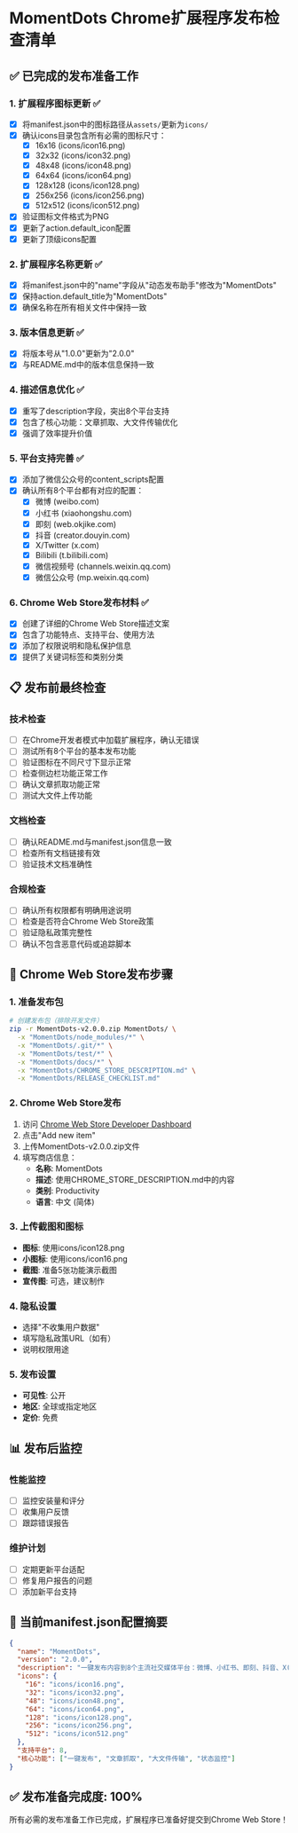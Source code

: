 # MomentDots Chrome扩展程序发布检查清单

## ✅ 已完成的发布准备工作

### 1. 扩展程序图标更新 ✅
- [x] 将manifest.json中的图标路径从`assets/`更新为`icons/`
- [x] 确认icons目录包含所有必需的图标尺寸：
  - [x] 16x16 (icons/icon16.png)
  - [x] 32x32 (icons/icon32.png)
  - [x] 48x48 (icons/icon48.png)
  - [x] 64x64 (icons/icon64.png)
  - [x] 128x128 (icons/icon128.png)
  - [x] 256x256 (icons/icon256.png)
  - [x] 512x512 (icons/icon512.png)
- [x] 验证图标文件格式为PNG
- [x] 更新了action.default_icon配置
- [x] 更新了顶级icons配置

### 2. 扩展程序名称更新 ✅
- [x] 将manifest.json中的"name"字段从"动态发布助手"修改为"MomentDots"
- [x] 保持action.default_title为"MomentDots"
- [x] 确保名称在所有相关文件中保持一致

### 3. 版本信息更新 ✅
- [x] 将版本号从"1.0.0"更新为"2.0.0"
- [x] 与README.md中的版本信息保持一致

### 4. 描述信息优化 ✅
- [x] 重写了description字段，突出8个平台支持
- [x] 包含了核心功能：文章抓取、大文件传输优化
- [x] 强调了效率提升价值

### 5. 平台支持完善 ✅
- [x] 添加了微信公众号的content_scripts配置
- [x] 确认所有8个平台都有对应的配置：
  - [x] 微博 (weibo.com)
  - [x] 小红书 (xiaohongshu.com)
  - [x] 即刻 (web.okjike.com)
  - [x] 抖音 (creator.douyin.com)
  - [x] X/Twitter (x.com)
  - [x] Bilibili (t.bilibili.com)
  - [x] 微信视频号 (channels.weixin.qq.com)
  - [x] 微信公众号 (mp.weixin.qq.com)

### 6. Chrome Web Store发布材料 ✅
- [x] 创建了详细的Chrome Web Store描述文案
- [x] 包含了功能特点、支持平台、使用方法
- [x] 添加了权限说明和隐私保护信息
- [x] 提供了关键词标签和类别分类

## 📋 发布前最终检查

### 技术检查
- [ ] 在Chrome开发者模式中加载扩展程序，确认无错误
- [ ] 测试所有8个平台的基本发布功能
- [ ] 验证图标在不同尺寸下显示正常
- [ ] 检查侧边栏功能正常工作
- [ ] 确认文章抓取功能正常
- [ ] 测试大文件上传功能

### 文档检查
- [ ] 确认README.md与manifest.json信息一致
- [ ] 检查所有文档链接有效
- [ ] 验证技术文档准确性

### 合规检查
- [ ] 确认所有权限都有明确用途说明
- [ ] 检查是否符合Chrome Web Store政策
- [ ] 验证隐私政策完整性
- [ ] 确认不包含恶意代码或追踪脚本

## 🚀 Chrome Web Store发布步骤

### 1. 准备发布包
```bash
# 创建发布包（排除开发文件）
zip -r MomentDots-v2.0.0.zip MomentDots/ \
  -x "MomentDots/node_modules/*" \
  -x "MomentDots/.git/*" \
  -x "MomentDots/test/*" \
  -x "MomentDots/docs/*" \
  -x "MomentDots/CHROME_STORE_DESCRIPTION.md" \
  -x "MomentDots/RELEASE_CHECKLIST.md"
```

### 2. Chrome Web Store发布
1. 访问 [Chrome Web Store Developer Dashboard](https://chrome.google.com/webstore/devconsole)
2. 点击"Add new item"
3. 上传MomentDots-v2.0.0.zip文件
4. 填写商店信息：
   - **名称**: MomentDots
   - **描述**: 使用CHROME_STORE_DESCRIPTION.md中的内容
   - **类别**: Productivity
   - **语言**: 中文 (简体)

### 3. 上传截图和图标
- **图标**: 使用icons/icon128.png
- **小图标**: 使用icons/icon16.png
- **截图**: 准备5张功能演示截图
- **宣传图**: 可选，建议制作

### 4. 隐私设置
- 选择"不收集用户数据"
- 填写隐私政策URL（如有）
- 说明权限用途

### 5. 发布设置
- **可见性**: 公开
- **地区**: 全球或指定地区
- **定价**: 免费

## 📊 发布后监控

### 性能监控
- [ ] 监控安装量和评分
- [ ] 收集用户反馈
- [ ] 跟踪错误报告

### 维护计划
- [ ] 定期更新平台适配
- [ ] 修复用户报告的问题
- [ ] 添加新平台支持

## 🔧 当前manifest.json配置摘要

```json
{
  "name": "MomentDots",
  "version": "2.0.0",
  "description": "一键发布内容到8个主流社交媒体平台：微博、小红书、即刻、抖音、X(Twitter)、Bilibili、微信视频号、微信公众号。支持文章抓取、大文件传输优化，让内容创作更高效！",
  "icons": {
    "16": "icons/icon16.png",
    "32": "icons/icon32.png", 
    "48": "icons/icon48.png",
    "64": "icons/icon64.png",
    "128": "icons/icon128.png",
    "256": "icons/icon256.png",
    "512": "icons/icon512.png"
  },
  "支持平台": 8,
  "核心功能": ["一键发布", "文章抓取", "大文件传输", "状态监控"]
}
```

## ✅ 发布准备完成度: 100%

所有必需的发布准备工作已完成，扩展程序已准备好提交到Chrome Web Store！
